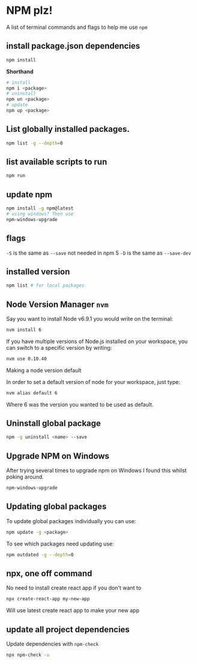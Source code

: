 # NPM plz!

A list of terminal commands and flags to help me use `npm`

## install package.json dependencies

```sh
npm install
```

**Shorthand**

```sh
# install
npm i <package>
# uninstall
npm un <package>
# update
npm up <package>
```

## List globally installed packages.

```sh
npm list -g --depth=0
```

## list available scripts to run

```sh
npm run
```

## update npm

```sh
npm install -g npm@latest
# using windows? Then use
npm-windows-upgrade
```

## flags

`-S` is the same as `--save` not needed in npm 5 `-D` is the same as
`--save-dev`

## installed version

```sh
npm list # for local packages
```

## Node Version Manager `nvm`

Say you want to install Node v6.9.1 you would write on the terminal:

```sh
nvm install 6
```

If you have multiple versions of Node.js installed on your workspace,
you can switch to a specific version by writing:

```sh
nvm use 0.10.40
```

Making a node version default

In order to set a default version of node for your workspace, just
type:

```sh
nvm alias default 6
```

Where 6 was the version you wanted to be used as default.

## Uninstall global package

```sh
npm -g uninstall <name> --save
```

## Upgrade NPM on Windows

After trying several times to upgrade npm on Windows I found this
whilst poking around.

```sh
npm-windows-upgrade
```

## Updating global packages

To update global packages individually you can use:

```sh
npm update -g <package>
```

To see which packages need updating use:

```sh
npm outdated -g --depth=0
```

## npx, one off command

No need to install create react app if you don't want to

```sh
npx create-react-app my-new-app
```

Will use latest create react app to make your new app

## update all project dependencies

Update dependencies with `npm-check`

```bash
npx npm-check -u
```
